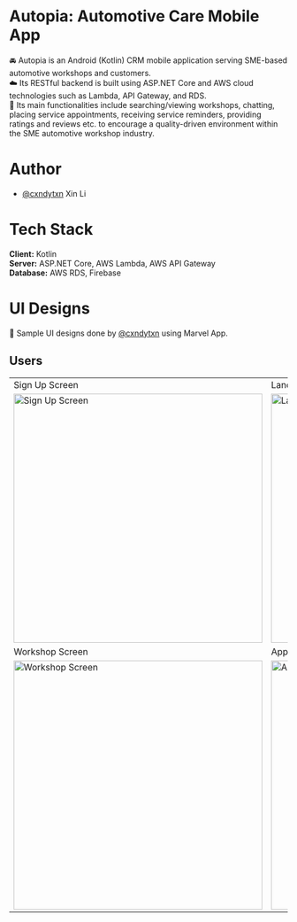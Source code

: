 # Autopia: Automotive Care Mobile App
:oncoming_automobile: Autopia is an Android (Kotlin) CRM mobile application serving SME-based automotive workshops and customers. <br />
:cloud: Its RESTful backend is built using ASP.NET Core and AWS cloud technologies such as Lambda, API Gateway, and RDS. <br />
:iphone: Its main functionalities include searching/viewing workshops, chatting, placing service appointments, receiving service reminders, providing ratings and reviews etc. to encourage a quality-driven environment within the SME automotive workshop industry.

# Author
- [@cxndytxn](https://www.github.com/cxndytxn) Xin Li

# Tech Stack
**Client:** Kotlin <br/>
**Server:** ASP.NET Core, AWS Lambda, AWS API Gateway <br />
**Database:** AWS RDS, Firebase

# UI Designs
:art: Sample UI designs done by [@cxndytxn](https://www.github.com/cxndytxn) using Marvel App.

## Users
<table>
  <tr>
    <td>Sign Up Screen</td>
    <td>Landing Screen</td>
    <td>Workshops Screen</td>
  </tr>
  <tr>
    <td>
      <img src="https://user-images.githubusercontent.com/72306553/232065924-b7aed94d-f449-42f2-b0bf-b764a3434025.png" height="450" alt="Sign Up Screen" />
    </td>
    <td>
      <img src="https://user-images.githubusercontent.com/72306553/232226474-a9cb0e5c-fdfd-45f2-a8af-887fb0e043ce.png" height="450" alt="Landing Screen" />
    </td>
    <td>
      <img src="https://user-images.githubusercontent.com/72306553/232226527-a2f522bb-cbc8-4b01-81d1-7dfac4766f18.png" height="450" alt="Workshops Screen" />
    </td>
  </tr>
  <tr>
    <td>Workshop Screen</td>
    <td>Appointment Booking Screen</td>
    <td>Appointments Screen</td>
  </tr>
  <tr>
    <td>
      <img src="https://user-images.githubusercontent.com/72306553/232227497-4d58674b-848d-44a9-9369-4c4ee958e1ca.png" height="450" alt="Workshop Screen" />
    </td>
    <td>
      <img src="https://user-images.githubusercontent.com/72306553/232227781-56f71f11-bfc3-47ef-ac3b-ae4d5920354e.png" height="450" alt="Appointment Booking Screen" />
    </td>
    <td>
      <img src="https://user-images.githubusercontent.com/72306553/232227693-3a3433b6-fdb8-4aa4-b168-e66b9a93ab0c.png" height="450" alt="Appointments Screen" />
    </td>
  </tr>
</table>
